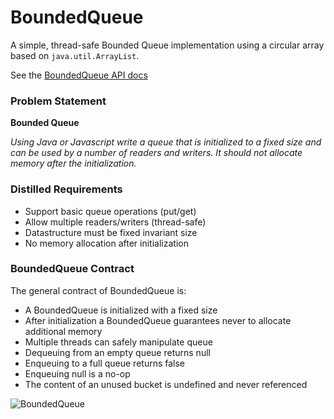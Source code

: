 BoundedQueue
============

A simple, thread-safe Bounded Queue implementation using a
circular array based on `java.util.ArrayList`.

See the [BoundedQueue API docs](http://wetherill.net/apidocs/ "BoundedQueue API docs")


### Problem Statement

<b>Bounded Queue</b>

*Using Java or Javascript write a queue that is initialized to a fixed
size and can be used by a number of readers and writers. It should not
allocate memory after the initialization.*


### Distilled Requirements


* Support basic queue operations (put/get)
* Allow multiple readers/writers (thread-safe)
* Datastructure must be fixed invariant size
* No memory allocation after initialization


### BoundedQueue Contract

  <p>
  The general contract of BoundedQueue is:
 <ul>
 <li> A BoundedQueue is initialized with a fixed size</li>
 <li> After initialization a BoundedQueue guarantees never to allocate additional memory</li>
 <li> Multiple threads can safely manipulate queue</li>
 <li> Dequeuing from an empty queue returns null</li>
 <li> Enqueuing to a full queue returns false</li>
 <li> Enqueuing null is a no-op</li>
 <li> The content of an unused bucket is undefined and never referenced</li>
</ul>


![BoundedQueue](http://www.wetherill.net/boundedqueue.png)
